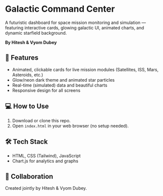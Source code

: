 # Galactic Command Center

A futuristic dashboard for space mission monitoring and simulation — featuring interactive cards, glowing galactic UI, animated charts, and dynamic starfield background.

**By Hitesh & Vyom Dubey**

## 🚀 Features
- Animated, clickable cards for live mission modules (Satellites, ISS, Mars, Asteroids, etc.)
- Glow/neon dark theme and animated star particles
- Real-time (simulated) data and beautiful charts
- Responsive design for all screens

## 💻 How to Use
1. Download or clone this repo.
2. Open `index.html` in your web browser (no setup needed).

## 🛠️ Tech Stack
- HTML, CSS (Tailwind), JavaScript
- Chart.js for analytics and graphs

## 🤝 Collaboration
Created jointly by Hitesh & Vyom Dubey.

